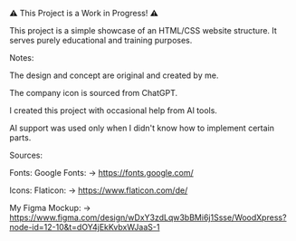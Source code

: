 ⚠️ This Project is a Work in Progress! ⚠️

This project is a simple showcase of an HTML/CSS website structure.
It serves purely educational and training purposes.



Notes:

The design and concept are original and created by me.

The company icon is sourced from ChatGPT.

I created this project with occasional help from AI tools.

AI support was used only when I didn't know how to implement certain parts.





Sources:

Fonts: Google Fonts: -> https://fonts.google.com/

Icons: Flaticon:     -> https://www.flaticon.com/de/

My Figma Mockup:     -> https://www.figma.com/design/wDxY3zdLqw3bBMi6j1Ssse/WoodXpress?node-id=12-10&t=dOY4jEkKvbxWJaaS-1
